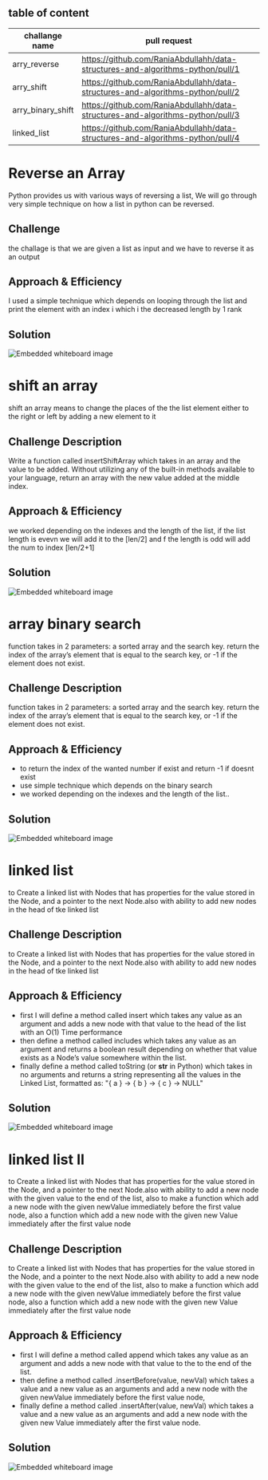 ## table of content 
|  challange name   |                                  pull request                                  |  
|-------------------|--------------------------------------------------------------------------------|
| arry_reverse      | https://github.com/RaniaAbdullahh/data-structures-and-algorithms-python/pull/1 |
| arry_shift        | https://github.com/RaniaAbdullahh/data-structures-and-algorithms-python/pull/2 |
|  arry_binary_shift|https://github.com/RaniaAbdullahh/data-structures-and-algorithms-python/pull/3  |
| linked_list       |https://github.com/RaniaAbdullahh/data-structures-and-algorithms-python/pull/4  |





# Reverse an Array
Python provides us with various ways of reversing a list, We will go through very  simple  technique on how a list in python can be reversed.
## Challenge
the challage is that we are given a list as input and we have to reverse it as an output 
## Approach & Efficiency
I used a simple technique which depends on  looping through the list and print the element with an index i which i the decreased length by 1 rank 
## Solution
<!-- Embedded whiteboard image -->
![Embedded whiteboard image](assets/array-reverse.png)

# shift an array 
shift an array means to change the places of the the list element either to the right or left by adding a new element to it 

## Challenge Description
Write a function called insertShiftArray which takes in an array and the value to be added. Without utilizing any of the built-in methods available to your language, return an array with the new value added at the middle index.

## Approach & Efficiency
we worked depending on the indexes and the length of the list, if the list length is evevn we will add it to the [len/2] and f the length is odd will add the num to index [len/2+1]

## Solution
![Embedded whiteboard image](assets/array_shift.png)


# array binary search
  function takes in 2 parameters: a sorted array and the search key.  return the index of the array’s element that is equal to the search key, or -1 if the element does not exist.
## Challenge Description
 function takes in 2 parameters: a sorted array and the search key.  return the index of the array’s element that is equal to the search key, or -1 if the element does not exist.

## Approach & Efficiency
* to return the index of the wanted number if exist and return -1 if doesnt exist
*  use simple technique which depends on the binary search 
* we worked depending on the indexes and the length of the list..

## Solution
![Embedded whiteboard image](assets/binary_shift.png)



# linked list
to Create a linked list with  Nodes  that has properties for the value stored in the Node, and a pointer to the next Node.also with ability to add new nodes in the head of tke linked list 
## Challenge Description
to Create a linked list with  Nodes  that has properties for the value stored in the Node, and a pointer to the next Node.also with ability to add new nodes in the head of tke linked list 

## Approach & Efficiency
* first I will  define a method called insert which takes any value as an argument and adds a new node with that value to the head of the list with an O(1) Time performance
* then define a method called includes which takes any value as an argument and returns a boolean result depending on whether that value exists as a Node’s value somewhere within the list.
* finally define a method called toString (or __str__ in Python) which takes in no arguments and returns a string representing all the values in the Linked List, formatted as:
"{ a } -> { b } -> { c } -> NULL"

## Solution
![Embedded whiteboard image](assets/linked_list_1.png)


# linked list II
to Create a linked list with  Nodes  that has properties for the value stored in the Node, and a pointer to the next Node.also with ability to add a new node with the given value to the end of the list, also to make a function which add a new node with the given newValue immediately before the first value node, also a function which add a new node with the given new Value immediately after the first value node
## Challenge Description
to Create a linked list with  Nodes  that has properties for the value stored in the Node, and a pointer to the next Node.also with ability to add a new node with the given value to the end of the list, also to make a function which add a new node with the given newValue immediately before the first value node, also a function which add a new node with the given new Value immediately after the first value node
## Approach & Efficiency
* first I will  define a method called append which takes any value as an argument and adds a new node with that value to the  to the end of the list.
* then define a method called .insertBefore(value, newVal) which takes a value and a new value  as an arguments and add a new node with the given newValue immediately before the first value node,
* finally define a method called .insertAfter(value, newVal)  which takes a value and a new value  as an arguments and add a new node with the given new Value immediately after the first value node.

## Solution
![Embedded whiteboard image](assets/linked_list_II.png)